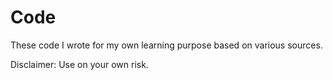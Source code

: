 Code
====
  These code I wrote for my own learning purpose based on various sources.
  
  Disclaimer: Use on your own risk.
